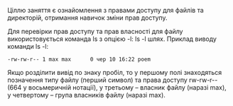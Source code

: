 Ціллю заняття є ознайомлення з правами доступу для файлів та директорій, отримання навичок зміни прав доступу.

Для перевірки прав доступу та прав власності для файлу використовується команда ls з опцією -l: ls -l шлях. Приклад виводу команди ls -l:
```
-rw-rw-r-- 1 max max      0 чер 10 16:22 poem
```
Якщо розділити вивід по знаку пробіл, то у першому полі знаходяться позначення типу файлу (перший символ) та права доступу rw-rw-r-- (664 у восьмеричній нотації), у третьому – власник файлу (наразі max), у четвертому – група власників файлу (наразі max).
